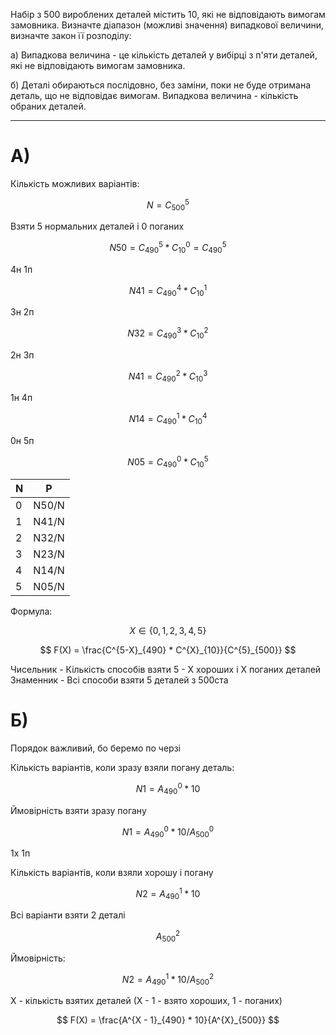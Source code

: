 Набір з 500 вироблених деталей містить 10, які не відповідають вимогам
замовника. Визначте діапазон (можливі значення) випадкової величини,
визначте закон її розподілу:

  а) Випадкова величина - це кількість деталей у вибірці з п'яти деталей, які
  не відповідають вимогам замовника.

  б) Деталі обираються послідовно, без заміни, поки не буде отримана
  деталь, що не відповідає вимогам. Випадкова величина - кількість обраних
  деталей.

---

# A)

Кількість можливих варіантів:

$$ N = C^5_{500} $$

Взяти 5 нормальних деталей і 0 поганих

$$ N50 = C^5_{490} * C^0_{10} = C^5_{490} $$

4н 1п

$$ N41 = C^4_{490} * C^1_{10} $$

3н 2п 

$$ N32 = C^3_{490} * C^2_{10} $$

2н 3п

$$ N41 = C^2_{490} * C^3_{10} $$

1н 4п

$$ N14 = C^1_{490} * C^4_{10} $$

0н 5п

$$ N05 = C^0_{490} * C^5_{10} $$

|N|P|
|-|-|
|0|N50/N|
|1|N41/N|
|2|N32/N|
|3|N23/N|
|4|N14/N|
|5|N05/N|

Формула:

$$ X \in \{ 0, 1, 2, 3, 4, 5 \} $$

$$ F(X) =  \frac{C^{5-X}_{490} * C^{X}_{10}}{C^{5}_{500}} $$

Чисельник - Кількість способів взяти 5 - Х хороших і Х поганих деталей 
Знаменник - Всі способи взяти 5 деталей з 500ста


# Б)

Порядок важливий, бо беремо по черзі

Кількість варіантів, коли зразу взяли погану деталь:

$$ N1 = A^0_{490} * 10$$

Ймовірність взяти зразу погану

$$ N1 = A^0_{490} * 10 / A^0_{500}$$

1х 1п

Кількість варіантів, коли взяли хорошу і погану

$$ N2 = A^1_{490} * 10$$

Всі варіанти взяти 2 деталі

$$
A^2_{500}
$$

Ймовірність:

$$ N2 = A^1_{490} * 10 / A^2_{500}$$

Х - кількість взятих деталей (Х - 1 - взято хороших, 1 - поганих)

$$ F(X) =  \frac{A^{X - 1}_{490} * 10}{A^{X}_{500}} $$






